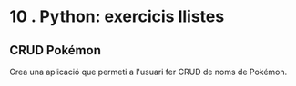 10 . Python: exercicis llistes
==========================

CRUD Pokémon
----------------------
Crea una aplicació que permeti a l'usuari fer CRUD de noms de Pokémon.